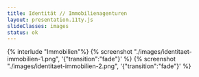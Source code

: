 ```yaml
---
title: Identität // Immobilienagenturen
layout: presentation.11ty.js
slideClasses: images
status: ok
---
```


{% interlude "Immobilien"%}
{% screenshot "./images/identitaet-immobilien-1.png", '{"transition":"fade"}' %}
{% screenshot "./images/identitaet-immobilien-2.png", '{"transition":"fade"}' %}